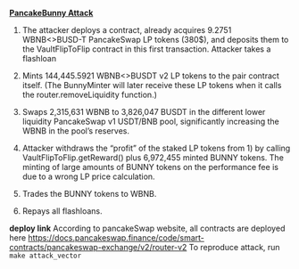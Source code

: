 **[PancakeBunny Attack](https://cmichel.io/bsc-pancake-bunny-exploit-post-mortem/)**

1. The attacker deploys a contract, already acquires 9.2751 WBNB<>BUSD-T PancakeSwap LP tokens (380$), and deposits them to the VaultFlipToFlip contract in this first transaction.
Attacker takes a flashloan

2. Mints 144,445.5921 WBNB<>BUSDT v2 LP tokens to the pair contract itself. (The BunnyMinter will later receive these LP tokens when it calls the router.removeLiquidity function.)

3. Swaps 2,315,631 WBNB to 3,826,047 BUSDT in the different lower liquidity PancakeSwap v1 USDT/BNB pool, significantly increasing the WBNB in the pool’s reserves.

4. Attacker withdraws the “profit” of the staked LP tokens from 1) by calling VaultFlipToFlip.getReward() plus 6,972,455 minted BUNNY tokens. The minting of large amounts of BUNNY tokens on the performance fee is due to a wrong LP price calculation.

5. Trades the BUNNY tokens to WBNB.

6. Repays all flashloans.

**deploy link**
According to pancakeSwap website, all contracts are deployed here https://docs.pancakeswap.finance/code/smart-contracts/pancakeswap-exchange/v2/router-v2
To reproduce attack, run `make attack_vector`

